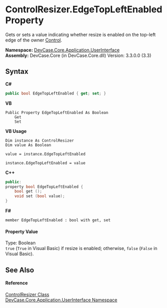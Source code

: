 # ControlResizer.EdgeTopLeftEnabled Property 
 

Gets or sets a value indicating whether resize is enabled on the top-left edge of the owner <a href="P_DevCase_Core_Application_UserInterface_ControlResizer_Control">Control</a>.

**Namespace:**&nbsp;<a href="N_DevCase_Core_Application_UserInterface">DevCase.Core.Application.UserInterface</a><br />**Assembly:**&nbsp;DevCase.Core (in DevCase.Core.dll) Version: 3.3.0.0 (3.3)

## Syntax

**C#**<br />
``` C#
public bool EdgeTopLeftEnabled { get; set; }
```

**VB**<br />
``` VB
Public Property EdgeTopLeftEnabled As Boolean
	Get
	Set
```

**VB Usage**<br />
``` VB Usage
Dim instance As ControlResizer
Dim value As Boolean

value = instance.EdgeTopLeftEnabled

instance.EdgeTopLeftEnabled = value
```

**C++**<br />
``` C++
public:
property bool EdgeTopLeftEnabled {
	bool get ();
	void set (bool value);
}
```

**F#**<br />
``` F#
member EdgeTopLeftEnabled : bool with get, set

```


#### Property Value
Type: Boolean<br />`true` (`True` in Visual Basic) if resize is enabled; otherwise, `false` (`False` in Visual Basic).

## See Also


#### Reference
<a href="T_DevCase_Core_Application_UserInterface_ControlResizer">ControlResizer Class</a><br /><a href="N_DevCase_Core_Application_UserInterface">DevCase.Core.Application.UserInterface Namespace</a><br />